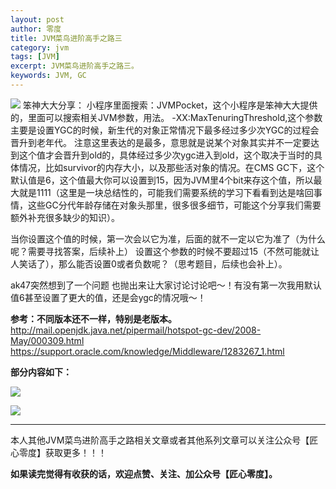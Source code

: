 ```yaml
---
layout: post 
author: 零度
title: JVM菜鸟进阶高手之路三
category: jvm
tags: [JVM]
excerpt: JVM菜鸟进阶高手之路三。
keywords: JVM, GC
---
```


![](http://upload-images.jianshu.io/upload_images/7849276-2693c23c0a592416.jpg?imageMogr2/auto-orient/strip%7CimageView2/2/w/1240)
笨神大大分享：
小程序里面搜索：JVMPocket，这个小程序是笨神大大提供的，里面可以搜索相关JVM参数，用法。
-XX:MaxTenuringThreshold,这个参数主要是设置YGC的时候，新生代的对象正常情况下最多经过多少次YGC的过程会晋升到老年代。
注意这里表达的是最多，意思就是说某个对象其实并不一定要达到这个值才会晋升到old的，具体经过多少次ygc进入到old，这个取决于当时的具体情况，比如survivor的内存大小，以及那些活对象的情况。在CMS GC下，这个默认值是6，这个值最大你可以设置到15，因为JVM里4个bit来存这个值，所以最大就是1111（这里是一块总结性的，可能我们需要系统的学习下看看到达是啥回事情，这些GC分代年龄存储在对象头那里，很多很多细节，可能这个分享我们需要额外补充很多缺少的知识）。

当你设置这个值的时候，第一次会以它为准，后面的就不一定以它为准了（为什么呢？需要寻找答案，后续补上）
设置这个参数的时候不要超过15（不然可能就让人笑话了），那么能否设置0或者负数呢？（思考题目，后续也会补上）。

ak47突然想到了一个问题 也抛出来让大家讨论讨论吧～！有没有第一次我用默认值6甚至设置了更大的值，还是会ygc的情况哦～！


**参考：不同版本还不一样，特别是老版本。**
http://mail.openjdk.java.net/pipermail/hotspot-gc-dev/2008-May/000309.html
https://support.oracle.com/knowledge/Middleware/1283267_1.html


**部分内容如下：**


![](http://upload-images.jianshu.io/upload_images/7849276-035c682fd639dafe.png?imageMogr2/auto-orient/strip%7CimageView2/2/w/1240)

![](http://upload-images.jianshu.io/upload_images/7849276-cf6ee2b3bd97ce6d.png?imageMogr2/auto-orient/strip%7CimageView2/2/w/1240)


------------------

本人其他JVM菜鸟进阶高手之路相关文章或者其他系列文章可以关注公众号【匠心零度】获取更多！！！

**如果读完觉得有收获的话，欢迎点赞、关注、加公众号【匠心零度】。**